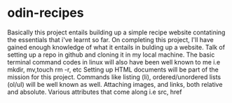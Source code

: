 # odin-recipes
Basically this project entails building up a simple recipe website contatining the essentials that i've learnt so far. On completing this project, I'll have gained enough knowledge of what it entails in bulding up a website. Talk of setting up a repo in github and cloning it in my local machine.
The basic terminal command codes in linux will also have been well known to me i.e mkdir, mv,touch rm -r, etc
Setting up HTML documents will be part of the mission for this project. Commands like listing (li), ordered/unordered lists (ol/ul) will be well known as well.
Attaching images, and links, both relative and absolute.
Various attributes that come along i.e src, href